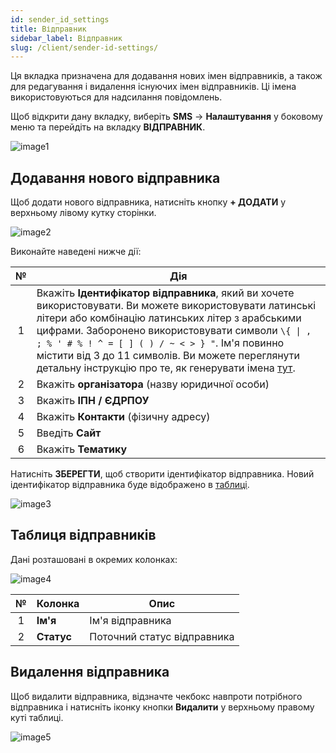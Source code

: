 ```yaml
---
id: sender_id_settings
title: Відправник
sidebar_label: Відправник
slug: /client/sender-id-settings/
---
```


Ця вкладка призначена для додавання нових імен відправників, а також для редагування і видалення існуючих імен відправників. Ці імена використовуються для надсилання повідомлень.

Щоб відкрити дану вкладку, виберіть **SMS** → **Налаштування** у боковому меню та перейдіть на вкладку **ВІДПРАВНИК**.

![image1](/img/uk/client_settings_sender_id/image1.png)

## Додавання нового відправника

Щоб додати нового відправника, натисніть кнопку **+ ДОДАТИ** у верхньому лівому кутку сторінки.

![image2](/img/uk/client_settings_sender_id/image2.png)

Виконайте наведені нижче дії:

|  №  | Дія |
| :-: | --- |
| 1 | Вкажіть **Ідентифікатор відправника**, який ви хочете використовувати. Ви можете використовувати латинські літери або комбінацію латинських літер з арабськими цифрами. Заборонено використовувати символи `\{ \| , ; % ' # % ! ^ = [ ] ( ) / ~ < > } "`. Ім'я повинно містити від 3 до 11 символів. Ви можете переглянути детальну інструкцію про те, як генерувати імена [тут](../../../external/create_sender_id.md). |
| 2 | Вкажіть **організатора** (назву юридичної особи) |
| 3 | Вкажіть **ІПН / ЄДРПОУ** |
| 4 | Вкажіть **Контакти** (фізичну адресу) |
| 5 | Введіть **Сайт** |
| 6 | Вкажіть **Тематику** |

Натисніть **ЗБЕРЕГТИ**, щоб створити ідентифікатор відправника. Новий ідентифікатор відправника буде відображено в [таблиці](#таблиця-відправників).

![image3](/img/uk/client_settings_sender_id/image3.png)

## Таблиця відправників

Дані розташовані в окремих колонках:

![image4](/img/uk/client_settings_sender_id/image4.png)

|  №  | Колонка | Опис |
| :-: | ------- | ---- |
| 1 | **Ім'я** | Ім'я відправника |
| 2 | **Статус** | Поточний статус відправника |

## Видалення відправника

Щоб видалити відправника, відзначте чекбокс навпроти потрібного відправника і натисніть іконку кнопки **Видалити** у верхньому правому куті таблиці.

![image5](/img/uk/client_settings_sender_id/image5.png)
